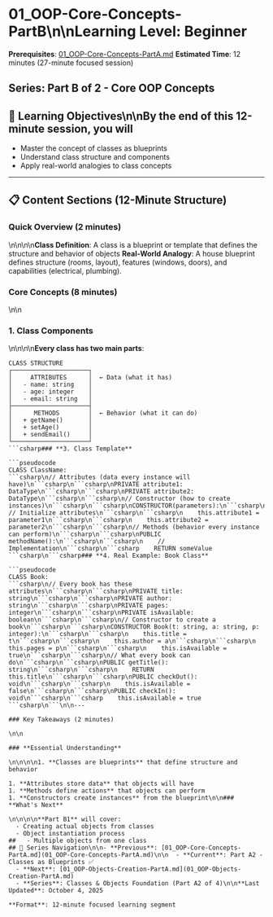 # 01_OOP-Core-Concepts-PartB\n\n**Learning Level**: Beginner

**Prerequisites**: [01_OOP-Core-Concepts-PartA.md](01_OOP-Core-Concepts-PartA.md)
**Estimated Time**: 12 minutes (27-minute focused session)
## **Series**: Part B of 2 - Core OOP Concepts
## 🎯 Learning Objectives\n\nBy the end of this 12-minute session, you will

- Master the concept of classes as blueprints
- Understand class structure and components
- Apply real-world analogies to class concepts

---

## 📋 Content Sections (12-Minute Structure)

### Quick Overview (2 minutes)

\n\n\n\n**Class Definition**: A class is a blueprint or template that defines the structure and behavior of objects
**Real-World Analogy**: A house blueprint defines structure (rooms, layout), features (windows, doors), and capabilities (electrical, plumbing).

### Core Concepts (8 minutes)

\n\n

### **1. Class Components**

\n\n\n\n**Every class has two main parts**:

```text
CLASS STRUCTURE
┌─────────────────────┐
│     ATTRIBUTES      │  ← Data (what it has)
│   - name: string    │
│   - age: integer    │
│   - email: string   │
├─────────────────────┤
│      METHODS        │  ← Behavior (what it can do)
│   + getName()       │
│   + setAge()        │
│   + sendEmail()     │
└─────────────────────┘
```csharp### **3. Class Template**

```pseudocode
CLASS ClassName:
```csharp\n// Attributes (data every instance will have)\n```csharp\n```csharp\nPRIVATE attribute1: DataType\n```csharp\n```csharp\nPRIVATE attribute2: DataType\n```csharp\n```csharp\n// Constructor (how to create instances)\n```csharp\n```csharp\nCONSTRUCTOR(parameters):\n```csharp\n```csharp\n    // Initialize attributes\n```csharp\n```csharp\n    this.attribute1 = parameter1\n```csharp\n```csharp\n    this.attribute2 = parameter2\n```csharp\n```csharp\n// Methods (behavior every instance can perform)\n```csharp\n```csharp\nPUBLIC methodName():\n```csharp\n```csharp\n    // Implementation\n```csharp\n```csharp    RETURN someValue
```csharp\n```csharp### **4. Real Example: Book Class**

```pseudocode
CLASS Book:
```csharp\n// Every book has these attributes\n```csharp\n```csharp\nPRIVATE title: string\n```csharp\n```csharp\nPRIVATE author: string\n```csharp\n```csharp\nPRIVATE pages: integer\n```csharp\n```csharp\nPRIVATE isAvailable: boolean\n```csharp\n```csharp\n// Constructor to create a book\n```csharp\n```csharp\nCONSTRUCTOR Book(t: string, a: string, p: integer):\n```csharp\n```csharp\n    this.title = t\n```csharp\n```csharp\n    this.author = a\n```csharp\n```csharp\n    this.pages = p\n```csharp\n```csharp\n    this.isAvailable = true\n```csharp\n```csharp\n// What every book can do\n```csharp\n```csharp\nPUBLIC getTitle(): string\n```csharp\n```csharp\n    RETURN this.title\n```csharp\n```csharp\nPUBLIC checkOut(): void\n```csharp\n```csharp\n    this.isAvailable = false\n```csharp\n```csharp\nPUBLIC checkIn(): void\n```csharp\n```csharp    this.isAvailable = true
```csharp\n```\n\n---

### Key Takeaways (2 minutes)

\n\n

### **Essential Understanding**

\n\n\n\n1. **Classes are blueprints** that define structure and behavior

1. **Attributes store data** that objects will have
1. **Methods define actions** that objects can perform
1. **Constructors create instances** from the blueprint\n\n### **What's Next**

\n\n\n\n**Part B1** will cover:
  - Creating actual objects from classes
  - Object instantiation process
##   - Multiple objects from one class
## 🔗 Series Navigation\n\n- **Previous**: [01_OOP-Core-Concepts-PartA.md](01_OOP-Core-Concepts-PartA.md)\n\n  - **Current**: Part A2 - Classes as Blueprints ✅
  - **Next**: [01_OOP-Objects-Creation-PartA.md](01_OOP-Objects-Creation-PartA.md)
  - **Series**: Classes & Objects Foundation (Part A2 of 4)\n\n**Last Updated**: October 4, 2025

**Format**: 12-minute focused learning segment

